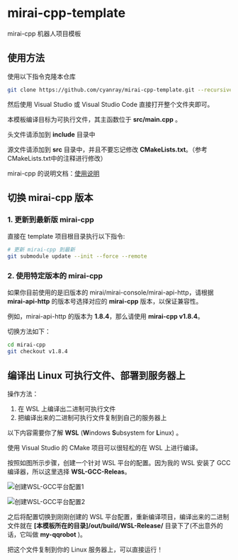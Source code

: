 # mirai-cpp-template

 mirai-cpp 机器人项目模板

## 使用方法

使用以下指令克隆本仓库

```bash
git clone https://github.com/cyanray/mirai-cpp-template.git --recursive
```

然后使用 Visual Studio 或 Visual Studio Code 直接打开整个文件夹即可。

本模板编译目标为可执行文件，其主函数位于 **src/main.cpp** 。

头文件请添加到 **include** 目录中

源文件请添加到 **src** 目录中，并且不要忘记修改 **CMakeLists.txt**。（参考CMakeLists.txt中的注释进行修改）


mirai-cpp 的说明文档：[使用说明](https://github.com/cyanray/mirai-cpp/blob/master/doc/%E4%BD%BF%E7%94%A8%E8%AF%B4%E6%98%8E.md)

## 切换 mirai-cpp 版本

### 1. 更新到最新版 mirai-cpp

直接在 template 项目根目录执行以下指令:

```bash
# 更新 mirai-cpp 到最新
git submodule update --init --force --remote
```
### 2. 使用特定版本的 mirai-cpp

如果你目前使用的是旧版本的 mirai/mirai-console/mirai-api-http，请根据 **mirai-api-http** 的版本号选择对应的 **mirai-cpp** 版本，以保证兼容性。

例如，mirai-api-http 的版本为 **1.8.4**，那么请使用 **mirai-cpp v1.8.4**。

切换方法如下：

```bash
cd mirai-cpp
git checkout v1.8.4
```

## 编译出 Linux 可执行文件、部署到服务器上

操作方法：

1. 在 WSL 上编译出二进制可执行文件
2. 把编译出来的二进制可执行文件复制到自己的服务器上

以下内容需要你了解 **WSL** (**W**indows **S**ubsystem for **L**inux) 。

使用 Visual Studio 的 CMake 项目可以很轻松的在 WSL 上进行编译。

按照如图所示步骤，创建一个针对 WSL 平台的配置。因为我的 WSL 安装了 GCC 编译器，所以这里选择 **WSL-GCC-Releas**。

![创建WSL-GCC平台配置1](./doc/pic/vs_3.png)

![创建WSL-GCC平台配置2](./doc/pic/vs_configure_linux_project.png)

之后将配置切换到刚刚创建的 WSL 平台配置，重新编译项目，编译出来的二进制文件就在 **[本模板所在的目录]/out/build/WSL-Release/** 目录下了(不出意外的话，它叫做 **my-qqrobot** )。

把这个文件复制到你的 Linux 服务器上，可以直接运行！
